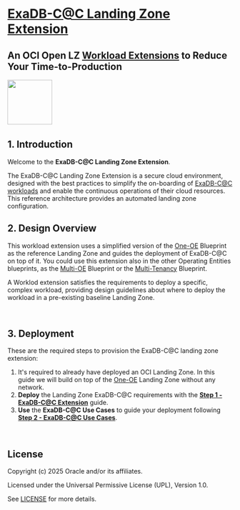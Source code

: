 # **[ExaDB-C@C Landing Zone Extension](#)**   <!-- omit from toc -->
## **An OCI Open LZ [Workload Extensions](#) to Reduce Your Time-to-Production** <!-- omit from toc -->

 <img src="../../commons/images/icon_exacc.jpg" height="100">
&nbsp; 

## **1. Introduction**
Welcome to the **ExaDB-C@C Landing Zone Extension**.

The ExaDB-C@C Landing Zone Extension is a secure cloud environment, designed with the best practices to simplify the on-boarding of [ExaDB-C@C workloads](https://www.oracle.com/es/engineered-systems/exadata/cloud-at-customer/) and enable the continuous operations of their cloud resources. This reference architecture provides an automated landing zone configuration.
&nbsp;

## **2. Design Overview**
This workload extension uses a simplified version of the [One-OE](https://github.com/oracle-quickstart/terraform-oci-open-lz/tree/master/blueprints/one-oe) Blueprint as the reference Landing Zone and guides the deployment of ExaDB-C@C on top of it. You could use this extension also in the other Operating Entities blueprints, as the [Multi-OE](https://github.com/oracle-quickstart/terraform-oci-open-lz/tree/master/blueprints/multi-oe) Blueprint or the [Multi-Tenancy](https://github.com/oracle-quickstart/terraform-oci-open-lz/tree/master/blueprints/multi-tenancy) Blueprint.

A Worklod extension satisfies the requirements to deploy a specific, complex workload, providing design guidelines about where to deploy the workload in a pre-existing baseline Landing Zone.

&nbsp;

## **3. Deployment**

These are the required steps to provision the ExaDB-C@C landing zone extension:

 1. It's required to already have deployed an OCI Landing Zone. In this guide we will build on top of the [One-OE](https://github.com/oracle-quickstart/terraform-oci-open-lz/tree/master/blueprints/one-oe) Landing Zone without any network.
 2. **Deploy** the Landing Zone ExaDB-C@C requirements with the [**Step 1 - ExaDB-C@C Extension**](1_exacc_extension/) guide.
 3. **Use** the **ExaDB-C@C Use Cases** to guide your deployment following [**Step 2 - ExaDB-C@C Use Cases**](2_exacc_use_cases/).

&nbsp;

## License <!-- omit from toc -->

Copyright (c) 2025 Oracle and/or its affiliates.

Licensed under the Universal Permissive License (UPL), Version 1.0.

See [LICENSE](/LICENSE.txt) for more details.
